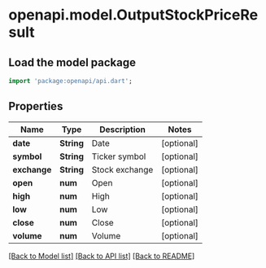 # openapi.model.OutputStockPriceResult

## Load the model package
```dart
import 'package:openapi/api.dart';
```

## Properties
Name | Type | Description | Notes
------------ | ------------- | ------------- | -------------
**date** | **String** | Date | [optional] 
**symbol** | **String** | Ticker symbol | [optional] 
**exchange** | **String** | Stock exchange | [optional] 
**open** | **num** | Open | [optional] 
**high** | **num** | High | [optional] 
**low** | **num** | Low | [optional] 
**close** | **num** | Close | [optional] 
**volume** | **num** | Volume | [optional] 

[[Back to Model list]](../README.md#documentation-for-models) [[Back to API list]](../README.md#documentation-for-api-endpoints) [[Back to README]](../README.md)


